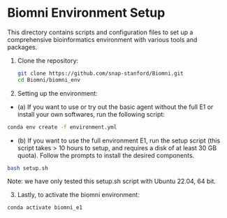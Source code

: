 # Biomni Environment Setup

This directory contains scripts and configuration files to set up a comprehensive bioinformatics environment with various tools and packages.

1. Clone the repository:
   ```bash
   git clone https://github.com/snap-stanford/Biomni.git
   cd Biomni/biomni_env
   ```

2. Setting up the environment:
- (a) If you want to use or try out the basic agent without the full E1 or install your own softwares, run the following script:

```bash
conda env create -f environment.yml
```

- (b) If you want to use the full environment E1, run the setup script (this script takes > 10 hours to setup, and requires a disk of at least 30 GB quota). Follow the prompts to install the desired components.

```bash
bash setup.sh
```

Note: we have only tested this setup.sh script with Ubuntu 22.04, 64 bit.


3. Lastly, to activate the biomni environment:
```bash
conda activate biomni_e1
```
